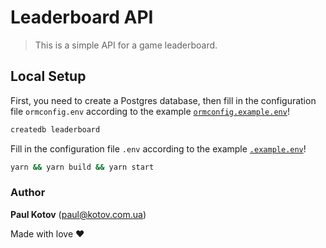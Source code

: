 # Leaderboard API

> This is a simple API for a game leaderboard.

## Local Setup

First, you need to create a Postgres database, then fill in the configuration file `ormconfig.env` according to the example [`ormconfig.example.env`](ormconfig.example.env)!

```bash
createdb leaderboard
```

Fill in the configuration file `.env` according to the example [`.example.env`](.example.env)!

```bash
yarn && yarn build && yarn start
```

### Author

**Paul Kotov** (paul@kotov.com.ua)

Made with love ❤️
